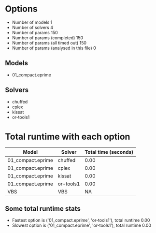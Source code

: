 

# Options


- Number of models 1
- Number of solvers 4
- Number of params 150
- Number of params (completed) 150
- Number of params (all timed out) 150
- Number of params (analysed in this file) 0


## Models


 - 01_compact.eprime


## Solvers


 - chuffed
 - cplex
 - kissat
 - or-tools1


# Total runtime with each option


 | Model | Solver | Total time (seconds) | 
 | -- | -- | -- | 
 | 01_compact.eprime | chuffed | 0.00 | 
 | 01_compact.eprime | cplex | 0.00 | 
 | 01_compact.eprime | kissat | 0.00 | 
 | 01_compact.eprime | or-tools1 | 0.00 | 
 | VBS | VBS | NA | 


## Some total runtime stats


 - Fastest option is ('01_compact.eprime', 'or-tools1'), total runtime 0.00
 - Slowest option is ('01_compact.eprime', 'or-tools1'), total runtime 0.00
